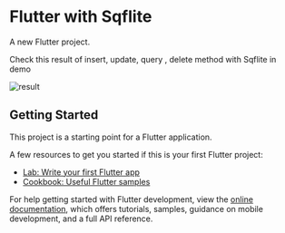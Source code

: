 # Flutter with Sqflite

A new Flutter project.

Check this result of insert, update, query , delete method with Sqflite in demo

![result](https://user-images.githubusercontent.com/29421473/211592329-7e069631-ed8c-41ca-bfcf-9aa3118c877a.PNG)



## Getting Started

This project is a starting point for a Flutter application.

A few resources to get you started if this is your first Flutter project:

- [Lab: Write your first Flutter app](https://docs.flutter.dev/get-started/codelab)
- [Cookbook: Useful Flutter samples](https://docs.flutter.dev/cookbook)

For help getting started with Flutter development, view the
[online documentation](https://docs.flutter.dev/), which offers tutorials,
samples, guidance on mobile development, and a full API reference.

